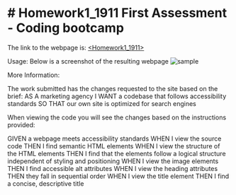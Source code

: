<body>

<h1>
# Homework1_1911
First Assessment - Coding bootcamp
</h1>

The link to the webpage is:
<a href="https://suziestephen.github.io/Homework1_1911/"><Homework1_1911></a>

Usage:
Below is a screenshot of the resulting webpage
![sample](https://user-images.githubusercontent.com/74234842/99658175-3b757c80-2ab3-11eb-96bb-5c5e2b7c0407.png)


More Information:

The work submitted has the changes requested to the site based on the brief:
AS A marketing agency
I WANT a codebase that follows accessibility standards
SO THAT our own site is optimized for search engines


When viewing the code you will see the changes based on the instructions provided:

GIVEN a webpage meets accessibility standards
WHEN I view the source code
THEN I find semantic HTML elements
WHEN I view the structure of the HTML elements
THEN I find that the elements follow a logical structure independent of styling and positioning
WHEN I view the image elements
THEN I find accessible alt attributes
WHEN I view the heading attributes
THEN they fall in sequential order
WHEN I view the title element
THEN I find a concise, descriptive title

</body>
